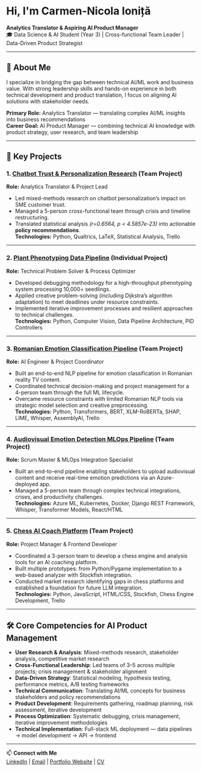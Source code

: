 # Hi, I'm Carmen-Nicola Ioniță  

**Analytics Translator & Aspiring AI Product Manager**  
🎓 Data Science & AI Student (Year 3) | Cross-functional Team Leader | Data-Driven Product Strategist  

---

## 📌 About Me  
I specialize in bridging the gap between technical AI/ML work and business value. With strong leadership skills and hands-on experience in both technical development and product translation, I focus on aligning AI solutions with stakeholder needs.  

**Primary Role:** Analytics Translator — translating complex AI/ML insights into business recommendations  
**Career Goal:** AI Product Manager — combining technical AI knowledge with product strategy, user research, and team leadership  

---

## 🚀 Key Projects  

### 1. [Chatbot Trust & Personalization Research](https://github.com/NicolaIonita230632/Portofolio/tree/main/Chatbot%20Trust%20and%20Acceptance) (Team Project)  
**Role:** Analytics Translator & Project Lead  
- Led mixed-methods research on chatbot personalization’s impact on SME customer trust.  
- Managed a 5-person cross-functional team through crisis and timeline restructuring.  
- Translated statistical analysis *(r=0.6564, p < 4.5857e-23)* into actionable **policy recommendations**.  
**Technologies:** Python, Qualtrics, LaTeX, Statistical Analysis, Trello  

---

### 2. [Plant Phenotyping Data Pipeline](https://github.com/NicolaIonita230632/Portofolio/tree/main/Plant%20Phenotyping%20Data%20Pipeline) (Individual Project)  
**Role:** Technical Problem Solver & Process Optimizer  
- Developed debugging methodology for a high-throughput phenotyping system processing 10,000+ seedlings.  
- Applied creative problem-solving (including Dijkstra’s algorithm adaptation) to meet deadlines under resource constraints.  
- Implemented iterative improvement processes and resilient approaches to technical challenges.  
**Technologies:** Python, Computer Vision, Data Pipeline Architecture, PID Controllers  

---

### 3. [Romanian Emotion Classification Pipeline](https://github.com/NicolaIonita230632/Portofolio/tree/main/Romanian%20Emotion%20Classification%20Pipeline) (Team Project)  
**Role:** AI Engineer & Project Coordinator  
- Built an end-to-end NLP pipeline for emotion classification in Romanian reality TV content.  
- Coordinated technical decision-making and project management for a 4-person team through the full ML lifecycle.  
- Overcame resource constraints with limited Romanian NLP tools via strategic model selection and creative preprocessing.  
**Technologies:** Python, Transformers, BERT, XLM-RoBERTa, SHAP, LIME, Whisper, AssemblyAI, Trello  

---

### 4. [Audiovisual Emotion Detection MLOps Pipeline](https://github.com/NicolaIonita230632/Portofolio/tree/main/Audiovisual%20Emotion%20Detection%20MLOps%20Pipeline) (Team Project)  
**Role:** Scrum Master & MLOps Integration Specialist  
- Built an end-to-end pipeline enabling stakeholders to upload audiovisual content and receive real-time emotion predictions via an Azure-deployed app.  
- Managed a 5-person team through complex technical integrations, crises, and productivity challenges.  
**Technologies:** Azure ML, Kubernetes, Docker, Django REST Framework, Whisper, Transformer Models, React/HTML  

---

### 5. [Chess AI Coach Platform](https://github.com/LouieDaans232345/chess-platform) (Team Project)  
**Role:** Project Manager & Frontend Developer  
- Coordinated a 3-person team to develop a chess engine and analysis tools for an AI coaching platform.  
- Built multiple prototypes: from Python/Pygame implementation to a web-based analyzer with Stockfish integration.  
- Conducted market research identifying gaps in chess platforms and established a foundation for future LLM integration.  
**Technologies:** Python, JavaScript, HTML/CSS, Stockfish, Chess Engine Development, Trello  

---

## 🛠️ Core Competencies for AI Product Management  

- **User Research & Analysis**: Mixed-methods research, stakeholder analysis, competitive market research  
- **Cross-Functional Leadership**: Led teams of 3–5 across multiple projects; crisis management & stakeholder alignment  
- **Data-Driven Strategy**: Statistical modeling, hypothesis testing, performance metrics, A/B testing frameworks  
- **Technical Communication**: Translating AI/ML concepts for business stakeholders and policy recommendations  
- **Product Development**: Requirements gathering, roadmap planning, risk assessment, iterative development  
- **Process Optimization**: Systematic debugging, crisis management, iterative improvement methodologies  
- **Technical Implementation**: Full-stack ML deployment — data pipelines → model development → API → frontend  

---

📫 **Connect with Me**  
[LinkedIn](https://www.linkedin.com/in/carmen-nicola-ioni%C8%9B%C4%83-415b822a0/) | [Email](carmennikola@gmail.com) | [Portfolio Website](https://ionita-carmen-nicola-portofolio.lovable.app/) | [CV]([https://europa.eu/europass/eportfolio/screen/share/7998a5f4-e232-423e-a25f-7b5a09423229?lang=en](https://europa.eu/europass/eportfolio/screen/share/904ac9d7-f66e-4e30-8152-3d5a91127c81?lang=en))
